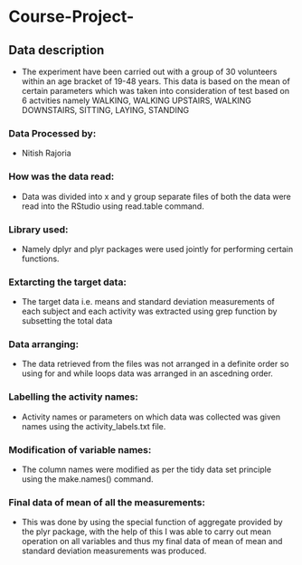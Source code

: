 # Course-Project-
## Data description
* The experiment have been carried out with a group of 30 volunteers within an age bracket of 19-48 years. This data is based on the mean of certain parameters which was taken into consideration of test based on 6 actvities namely  WALKING, WALKING UPSTAIRS, WALKING DOWNSTAIRS, SITTING, LAYING, STANDING 

### Data Processed by:
* Nitish Rajoria
### How was the data read:
* Data was divided into x and y group separate files of both the data were read
into the RStudio using read.table command.

### Library used:
* Namely dplyr and plyr packages were used jointly for performing certain functions. 

### Extarcting the target data:
* The target data i.e. means and standard deviation measurements of each subject and each activity was extracted using grep function by subsetting the total data 

### Data arranging:
* The data retrieved from the files was not arranged in a definite order so using for and while loops data was arranged in an ascedning order.

### Labelling the activity names:
* Activity names or parameters on which data was collected was given names using the activity_labels.txt file.

### Modification of variable names:
* The column names were modified as per the tidy data set principle using the make.names() command.

### Final data of mean of all the measurements:
* This was done by using the special function of aggregate provided by the plyr package, with the help of this I was able to carry out mean operation on all variables and thus my final data of mean of mean and standard deviation measurements was produced.

